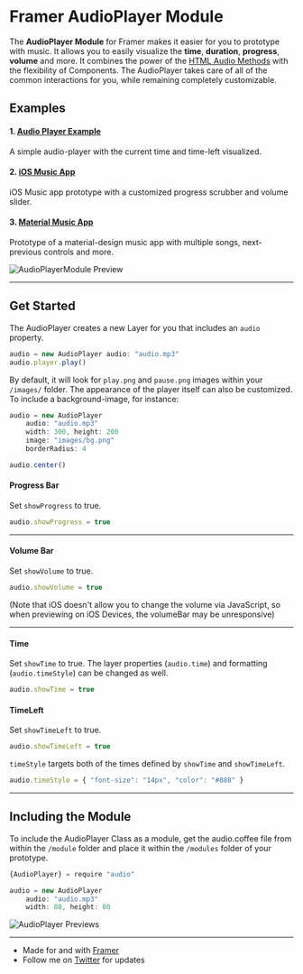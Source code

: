 # Framer AudioPlayer Module
The **AudioPlayer Module** for Framer makes it easier for you to prototype with music. It allows you to easily visualize the **time**, **duration**, **progress**, **volume** and more. It combines the power of the [HTML Audio Methods](http://www.w3schools.com/tags/ref_av_dom.asp) with the flexibility of Components. The AudioPlayer takes care of all of the common interactions for you, while remaining completely customizable. 

## Examples
#### 1. [Audio Player Example](http://share.framerjs.com/6nbgnpqlfmpi/)
A simple audio-player with the current time and time-left visualized.

#### 2. [iOS Music App](http://share.framerjs.com/pdh9twa91amo/)
iOS Music app prototype with a customized progress scrubber and volume slider.

#### 3. [Material Music App](http://share.framerjs.com/kjmkhlf36pzo/)
Prototype of a material-design music app with multiple songs, next-previous controls and more.

![AudioPlayerModule Preview](http://cl.ly/b4ly/audio-github.png)


---

## Get Started

The AudioPlayer creates a new Layer for you that includes an `audio` property. 

```javascript
audio = new AudioPlayer audio: "audio.mp3"
audio.player.play()
```

By default, it will look for `play.png` and `pause.png` images within your `/images/` folder. The appearance of the player itself can also be customized. To include a background-image, for instance:

```javascript
audio = new AudioPlayer 
	audio: "audio.mp3"
	width: 300, height: 200
	image: "images/bg.png"
	borderRadius: 4

audio.center()
```


#### Progress Bar
Set `showProgress` to true. 
```javascript
audio.showProgress = true
```
---

#### Volume Bar
Set `showVolume` to true. 
```javascript
audio.showVolume = true
```

(Note that iOS doesn't allow you to change the volume via JavaScript, so when previewing on iOS Devices, the volumeBar may be unresponsive)

---

#### Time
Set `showTime` to true. The layer properties (`audio.time`) and formatting (`audio.timeStyle`) can be changed as well.
```javascript
audio.showTime = true
```

#### TimeLeft
Set `showTimeLeft` to true. 
```javascript
audio.showTimeLeft = true
```

`timeStyle` targets both of the times defined by `showTime` and `showTimeLeft`.
```javascript
audio.timeStyle = { "font-size": "14px", "color": "#888" }
```
---

## Including the Module
To include the AudioPlayer Class as a module, get the audio.coffee file from within the `/module` folder and place it within the `/modules` folder of your prototype. 

```javascript
{AudioPlayer} = require "audio"

audio = new AudioPlayer 
	audio: "audio.mp3"
	width: 80, height: 80
```

![AudioPlayer Previews](http://cl.ly/aFrl/playerPreviews.png)

---

- Made for and with [Framer](www.framerjs.com)
- Follow me on [Twitter](https://twitter.com/benjaminnathan/) for updates
